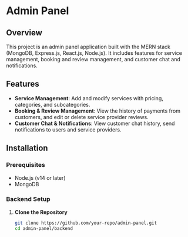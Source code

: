 # Admin Panel

## Overview

This project is an admin panel application built with the MERN stack (MongoDB, Express.js, React.js, Node.js). It includes features for service management, booking and review management, and customer chat and notifications.

## Features

- **Service Management**: Add and modify services with pricing, categories, and subcategories.
- **Booking & Review Management**: View the history of payments from customers, and edit or delete service provider reviews.
- **Customer Chat & Notifications**: View customer chat history, send notifications to users and service providers.

## Installation

### Prerequisites

- Node.js (v14 or later)
- MongoDB

### Backend Setup

1. **Clone the Repository**

   ```bash
   git clone https://github.com/your-repo/admin-panel.git
   cd admin-panel/backend
